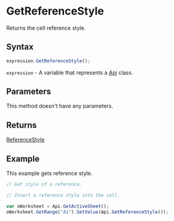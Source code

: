 # GetReferenceStyle

Returns the cell reference style.

## Syntax

```javascript
expression.GetReferenceStyle();
```

`expression` - A variable that represents a [Api](../Api.md) class.

## Parameters

This method doesn't have any parameters.

## Returns

[ReferenceStyle](../../Enumeration/ReferenceStyle.md)

## Example

This example gets reference style.

```javascript editor-xlsx
// Get style of a reference.

// Insert a reference style into the cell.

var oWorksheet = Api.GetActiveSheet();
oWorksheet.GetRange("A1").SetValue(Api.GetReferenceStyle());
```
